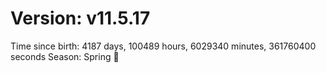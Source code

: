 # Version: v11.5.17
Time since birth: 4187 days, 100489 hours, 6029340 minutes, 361760400 seconds
Season: Spring 🌸
